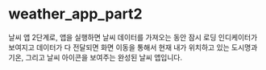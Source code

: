 # weather_app_part2

날씨 앱 2단계로, 앱을 실행하면 날씨 데이터를 가져오는 동안 잠시 로딩 인디케이터가 보여지고 데이터가 다 전달되면 화면 이동을 통해서 현재 내가 위치하고 있는 도시명과 기온, 그리고 날씨 아이콘을 보여주는 완성된 날씨 앱입니다.  






